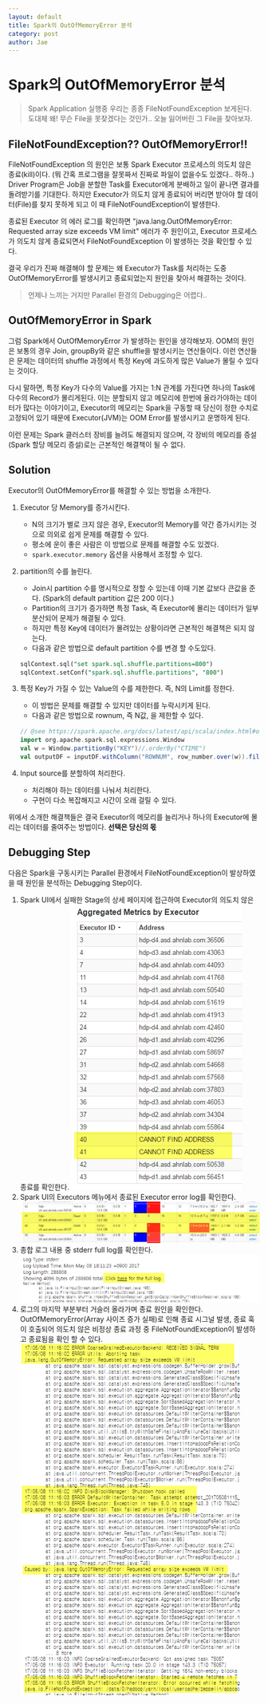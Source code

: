 ```yaml
---
layout: default
title: Spark의 OutOfMemoryError 분석
category: post
author: Jae
---
```


# Spark의 OutOfMemoryError 분석

> Spark Application 실행중 우리는 종종 FileNotFoundException 보게된다. 도대체 왜! 무슨 File을 못찾겠다는 것인가.. 오늘 잃어버린 그 File을 찾아보자.

## FileNotFoundException?? OutOfMemoryError!!

FileNotFoundException 의 원인은 보통 Spark Executor 프로세스의 의도치 않은 종료(kill)이다. (뭐 간혹 프로그램을 잘못짜서 진짜로 파일이 없을수도 있겠다.. 하하..) Driver Program은 Job을 분할한 Task를 Executor에게 분배하고 일이 끝나면 결과를 돌려받기를 기대한다. 하지만 Executor가 의도치 않게 종료되어 버리면 받아야 할 데이터(File)를 찾지 못하게 되고 이 때 FileNotFoundException이 발생한다.

종료된 Executor 의 에러 로그를 확인하면 "java.lang.OutOfMemoryError: Requested array size exceeds VM limit" 에러가 주 원인이고, Executor 프로세스가 의도치 않게 종료되면서 FileNotFoundException 이 발생하는 것을 확인할 수 있다.

결국 우리가 진짜 해결해야 할 문제는 왜 Executor가 Task를 처리하는 도중 OutOfMemoryError를 발생시키고 종료되었는지 원인을 찾아서 해결하는 것이다.

> 언제나 느끼는 거지만 Parallel 환경의 Debugging은 어렵다..

## OutOfMemoryError in Spark

그럼 Spark에서 OutOfMemoryError 가 발생하는 원인을 생각해보자. OOM의 원인은 보통의 경우 Join, groupBy와 같은 shuffle을 발생시키는 연산들이다. 이런 연산들은 문제는 데이터의 shuffle 과정에서 특정 Key에 과도하게 많은 Value가 몰릴 수 있다는 것이다.

다시 말하면, 특정 Key가 다수의 Value를 가지는 1:N 관계를 가진다면 하나의 Task에 다수의 Record가 몰리게된다. 이는 분할되지 않고 메모리에 한번에 올라가야하는 데이터가 많다는 이야기이고, Executor의 메모리는 Spark을 구동할 때 당신이 정한 수치로 고정되어 있기 때문에 Executor(JVM)는 OOM Error를 발생시키고 운명하게 된다.

이런 문제는 Spark 클러스터 장비를 늘려도 해결되지 않으며, 각 장비의 메모리를 증설(Spark 할당 메모리 증설)로는 근본적인 해결책이 될 수 없다.


## Solution

Executor의 OutOfMemoryError를 해결할 수 있는 방법을 소개한다.

1. Executor 당 Memory를 증가시킨다.
	* N의 크기가 별로 크지 않은 경우, Executor의 Memory를 약간 증가시키는 것으로 의외로 쉽게 문제를 해결할 수 있다.
	* 평소에 운이 좋은 사람은 이 방법으로 문제를 해결할 수도 있겠다.
	* `spark.executor.memory` 옵션을 사용해서 조정할 수 있다.

2. partition의 수를 늘린다.
	* Join시 partition 수를 명시적으로 정할 수 있는데 이때 기본 값보다 큰값을 준다. (Spark의 default partition 값은 200 이다.)
	* Partition의 크기가 증가하면 특정 Task, 즉 Executor에 몰리는 데이터가 일부 분산되어 문제가 해결될 수 있다.
	* 하지만 특정 Key에 데이터가 몰려있는 상황이라면 근본적인 해결책은 되지 않는다.
	* 다음과 같은 방법으로 default partition 수를 변경 할 수도있다.
    ```sql
    sqlContext.sql("set spark.sql.shuffle.partitions=800")
    sqlContext.setConf("spark.sql.shuffle.partitions", "800")
    ```

3. 특정 Key가 가질 수 있는 Value의 수를 제한한다. 즉, N의 Limit를 정한다.
	* 이 방법은 문제를 해결할 수 있지만 데이터를 누락시키게 된다.
	* 다음과 같은 방법으로 rownum, 즉 N값, 을 제한할 수 있다.
	```scala
    // @see https://spark.apache.org/docs/latest/api/scala/index.html#org.apache.spark.sql.functions$
    import org.apache.spark.sql.expressions.Window
    val w = Window.partitionBy("KEY")//.orderBy("CTIME")
    val outputDF = inputDF.withColumn("ROWNUM", row_number.over(w)).filter("ROWNUM <= 1").drop("ROWNUM")
    ```

4. Input source를 분할하여 처리한다.
	* 처리해야 하는 데이터를 나눠서 처리한다.
	* 구현이 다소 복잡해지고 시간이 오래 걸릴 수 있다.

위에서 소개한 해결책들은 결국 Executor의 메모리를 늘리거나 하나의 Executor에 몰리는 데이터를 줄여주는 방법이다. **선택은 당신의 몫**


## Debugging Step

다음은 Spark을 구동시키는 Parallel 환경에서 FileNotFoundException이 발상하였을 때 원인을 분석하는 Debugging Step이다. 

1. Spark UI에서 실패한 Stage의 상세 페이지에 접근하여 Executor의 의도치 않은 종료를 확인한다.
![confirm-executor](/images/posts/spark-oom-debugging/confirm-executor.png)
2. Spark UI의 Executors 메뉴에서 종료된 Executor error log를 확인한다.
![confirm-log](/images/posts/spark-oom-debugging/confirm-log.png)
3. 종합 로그 내용 중 stderr full log를 확인한다.
![read-stderr](/images/posts/spark-oom-debugging/read-stderr.png)
4. 로그의 마지막 부분부터 거슬러 올라가며 종료 원인을 확인한다.
OutOfMemoryError(Array 사이즈 증가 실패)로 인해 종료 시그널 발생, 종료 훅이 호출되어 의도치 않은 비정상 종료 과정 중 FileNotFoundException이 발생하고 종료됨을 확인 할 수 있다.
![stderr-full-log](/images/posts/spark-oom-debugging/stderr-full-log.png)
